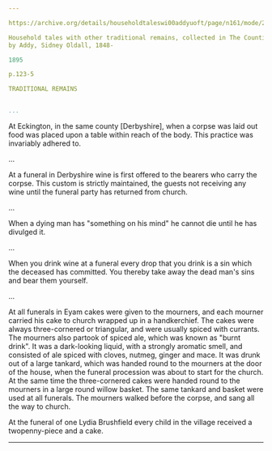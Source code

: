 ```yaml
---

https://archive.org/details/householdtaleswi00addyuoft/page/n161/mode/2up?q=funeral

Household tales with other traditional remains, collected in The Counties of York, Lincoln, Derby, and Nottingham
by Addy, Sidney Oldall, 1848-

1895

p.123-5

TRADITIONAL REMAINS


...
```



At Eckington, in the same county [Derbyshire], when a corpse was laid out food was placed upon a table within reach of the body. This practice was invariably adhered to. 


...

At a funeral in Derbyshire wine is first offered to the bearers who carry the corpse. This custom is strictly maintained, the guests not receiving any wine until the funeral party has returned from church.

...

When a dying man has "something on his mind" he cannot die until he has divulged it.

...


When you drink wine at a funeral every drop that you drink is a sin which the deceased has committed. You thereby take away the dead man's sins and bear them yourself. 

...

At all funerals in Eyam cakes were given to the mourners, and each mourner carried his cake to church wrapped up in a handkerchief. The cakes were always three-cornered or triangular, and were usually spiced with currants. The mourners also partook of spiced ale, which was known as "burnt drink". It was a dark-looking liquid, with a strongly aromatic smell, and consisted of ale spiced with cloves, nutmeg, ginger and mace. It was drunk out of a large tankard, which was handed round to the mourners at the door of the house, when the funeral procession was about to start for the church. At the same time the three-cornered cakes were handed round to the mourners in a large round willow basket. The same tankard and basket were used at all funerals. The mourners walked before the corpse, and sang all the way to church. 

At the funeral of one Lydia Brushfield every child in the village received a twopenny-piece and a cake. 



---

